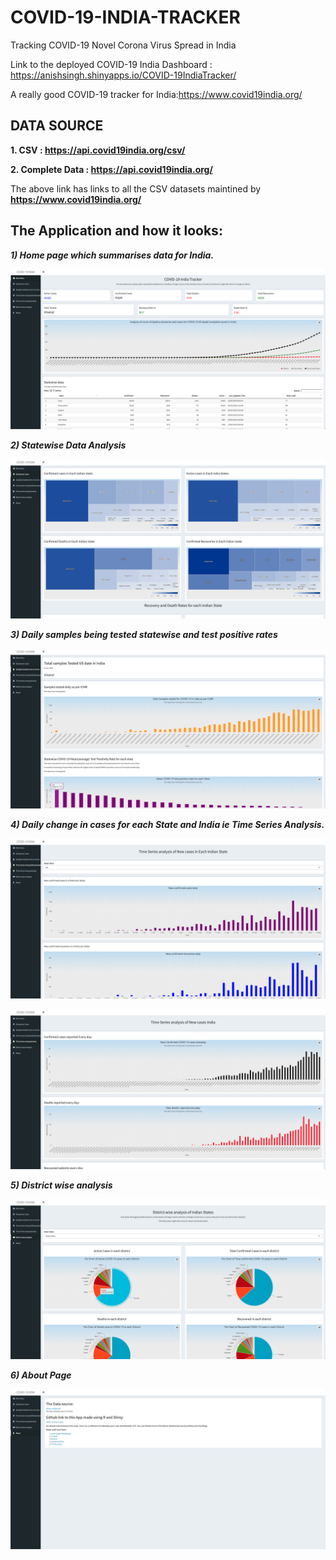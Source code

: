 # COVID-19-INDIA-TRACKER
Tracking COVID-19 Novel Corona Virus Spread in India

Link to the deployed COVID-19 India Dashboard : https://anishsingh.shinyapps.io/COVID-19IndiaTracker/

A really good COVID-19 tracker for India:https://www.covid19india.org/


## DATA SOURCE

__1. CSV : https://api.covid19india.org/csv/__

__2. Complete Data : https://api.covid19india.org/__

The above link has links to all the CSV datasets maintined by __https://www.covid19india.org/__


## The Application and how it looks:


*__1) Home page which summarises data for India.__*

![Home Page](https://github.com/anishsingh20/COVID-19-INDIA-TRACKER/blob/master/images/Screenshot%202020-05-10%20at%2012.06.55%20PM.png)

*__2) Statewise Data Analysis__*

![Statewise Analysis](https://github.com/anishsingh20/COVID-19-INDIA-TRACKER/blob/master/images/Screenshot%202020-05-10%20at%2012.07.13%20PM.png)

*__3) Daily samples being tested statewise and test positive rates__*

![India's COVID-19 Testing](https://github.com/anishsingh20/COVID-19-INDIA-TRACKER/blob/master/images/Screenshot%202020-05-10%20at%2012.07.25%20PM.png)



*__4) Daily change in cases for each State and India ie Time Series Analysis.__*

![Statewise Daily changes](https://github.com/anishsingh20/COVID-19-INDIA-TRACKER/blob/master/images/Screenshot%202020-05-10%20at%2012.07.30%20PM.png)

![India's daily change](https://github.com/anishsingh20/COVID-19-INDIA-TRACKER/blob/master/images/Screenshot%202020-05-10%20at%2012.07.34%20PM.png)

*__5) District wise analysis__*

![District wise analysis](https://github.com/anishsingh20/COVID-19-INDIA-TRACKER/blob/master/images/Screenshot%202020-05-10%20at%2012.07.43%20PM.png)


*__6) About Page__*

![About Me](https://github.com/anishsingh20/COVID-19-INDIA-TRACKER/blob/master/images/Screenshot%202020-05-10%20at%2012.07.49%20PM.png)
